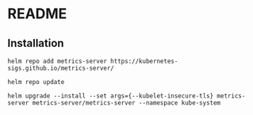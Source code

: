 # README

## Installation

```shell
helm repo add metrics-server https://kubernetes-sigs.github.io/metrics-server/

helm repo update

helm upgrade --install --set args={--kubelet-insecure-tls} metrics-server metrics-server/metrics-server --namespace kube-system
```
